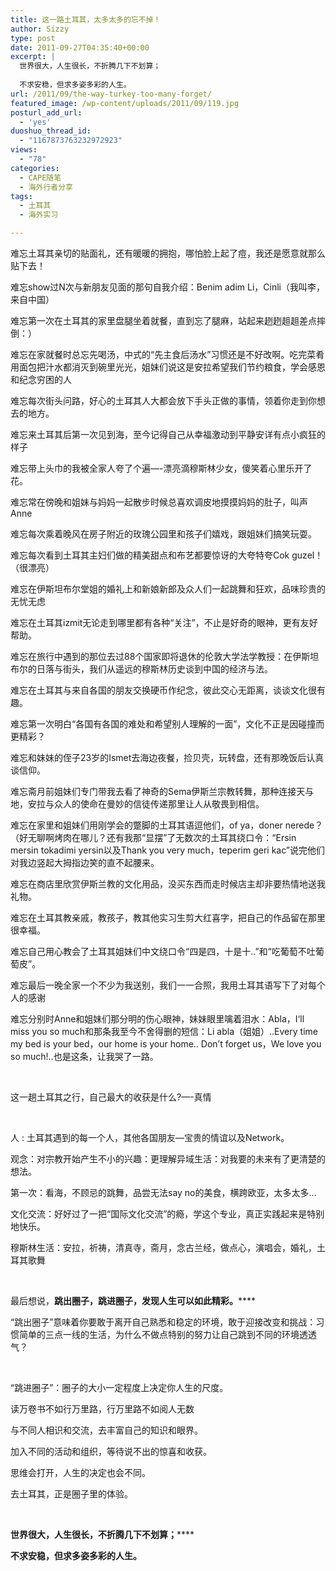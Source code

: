 ```yaml
---
title: 这一路土耳其，太多太多的忘不掉！
author: Sizzy
type: post
date: 2011-09-27T04:35:40+00:00
excerpt: |
  世界很大，人生很长，不折腾几下不划算；
  
  不求安稳，但求多姿多彩的人生。
url: /2011/09/the-way-turkey-too-many-forget/
featured_image: /wp-content/uploads/2011/09/119.jpg
posturl_add_url:
  - 'yes'
duoshuo_thread_id:
  - "1167873763232972923"
views:
  - "78"
categories:
  - CAPE随笔
  - 海外行者分享
tags:
  - 土耳其
  - 海外实习

---
```

难忘土耳其亲切的贴面礼，还有暖暖的拥抱，哪怕脸上起了痘，我还是愿意就那么贴下去！

难忘show过N次与新朋友见面的那句自我介绍：Benim adim Li，Cinli（我叫李，来自中国）

难忘第一次在土耳其的家里盘腿坐着就餐，直到忘了腿麻，站起来趔趔趄趄差点摔倒：）

难忘在家就餐时总忘先喝汤，中式的“先主食后汤水”习惯还是不好改啊。吃完菜肴用面包把汁水都消灭到碗里光光，姐妹们说这是安拉希望我们节约粮食，学会感恩和纪念穷困的人

难忘每次街头问路，好心的土耳其人大都会放下手头正做的事情，领着你走到你想去的地方。

难忘来土耳其后第一次见到海，至今记得自己从幸福激动到平静安详有点小疯狂的样子

难忘带上头巾的我被全家人夸了个遍&#8212;-漂亮滴穆斯林少女，傻笑着心里乐开了花。

难忘常在傍晚和姐妹与妈妈一起散步时候总喜欢调皮地摸摸妈妈的肚子，叫声Anne

难忘每次乘着晚风在房子附近的玫瑰公园里和孩子们嬉戏，跟姐妹们搞笑玩耍。

难忘每次看到土耳其主妇们做的精美甜点和布艺都要惊讶的大夸特夸Cok guzel！（很漂亮）

难忘在伊斯坦布尔堂姐的婚礼上和新娘新郎及众人们一起跳舞和狂欢，品味珍贵的无忧无虑

难忘在土耳其izmit无论走到哪里都有各种“关注”，不止是好奇的眼神，更有友好帮助。

难忘在旅行中遇到的那位去过88个国家即将退休的伦敦大学法学教授：在伊斯坦布尔的日落与街头，我们从遥远的穆斯林历史谈到中国的经济与法。

难忘在土耳其与来自各国的朋友交换硬币作纪念，彼此交心无距离，谈谈文化很有趣。

难忘第一次明白“各国有各国的难处和希望别人理解的一面”，文化不正是因碰撞而更精彩？

难忘和妹妹的侄子23岁的Ismet去海边夜餐，捡贝壳，玩转盘，还有那晚饭后认真谈信仰。

难忘斋月前姐妹们专门带我去看了神奇的Sema伊斯兰宗教转舞，那种连接天与地，安拉与众人的使命在曼妙的信徒传递那里让人从敬畏到相信。

难忘在家里和姐妹们用刚学会的蹩脚的土耳其语逗他们，of ya，doner nerede？（好无聊啊烤肉在哪儿？还有我那“显摆”了无数次的土耳其绕口令：“Ersin mersin tokadimi yersin以及Thank you very much，teperim geri kac”说完他们对我边竖起大拇指边笑的直不起腰来。

难忘在商店里欣赏伊斯兰教的文化用品，没买东西而走时候店主却非要热情地送我礼物。

难忘在土耳其教亲戚，教孩子，教其他实习生剪大红喜字，把自己的作品留在那里很幸福。

难忘自己用心教会了土耳其姐妹们中文绕口令“四是四，十是十..”和“吃葡萄不吐葡萄皮”。

难忘最后一晚全家一个不少为我送别，我们一一合照，我用土耳其语写下了对每个人的感谢

难忘分别时Anne和姐妹们那分明的伤心眼神，妹妹眼里噙着泪水：Abla，I‘ll miss you so much和那条我至今不舍得删的短信：Li abla（姐姐）..Every time my bed is your bed，our home is your home.. Don’t forget us，We love you so much!..也是这条，让我哭了一路。

&nbsp;

这一趟土耳其之行，自己最大的收获是什么?&#8212;-真情

&nbsp;

人 : 土耳其遇到的每一个人，其他各国朋友&#8212;宝贵的情谊以及Network。

观念：对宗教开始产生不小的兴趣：更理解异域生活：对我要的未来有了更清楚的想法。

第一次：看海，不顾忌的跳舞，品尝无法say no的美食，横跨欧亚，太多太多…

文化交流：好好过了一把“国际文化交流”的瘾，学这个专业，真正实践起来是特别地快乐。

穆斯林生活：安拉，祈祷，清真寺，斋月，念古兰经，做点心，演唱会，婚礼，土耳其歌舞

&nbsp;

最后想说，**跳出圈子，跳进圈子，发现人生可以如此精彩。******

“跳出圈子”意味着你要敢于离开自己熟悉和稳定的环境，敢于迎接改变和挑战：习惯简单的三点一线的生活，为什么不做点特别的努力让自己跳到不同的环境透透气？

&nbsp;

“跳进圈子”：圈子的大小一定程度上决定你人生的尺度。

读万卷书不如行万里路，行万里路不如阅人无数

与不同人相识和交流，去丰富自己的知识和眼界。

加入不同的活动和组织，等待说不出的惊喜和收获。

思维会打开，人生的决定也会不同。

去土耳其，正是圈子里的体验。

&nbsp;

**世界很大，人生很长，不折腾几下不划算；******

**不求安稳，但求多姿多彩的人生。**

&nbsp;

&nbsp;